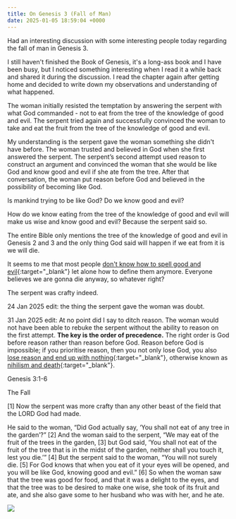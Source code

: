 ```yaml
---
title: On Genesis 3 (Fall of Man)
date: 2025-01-05 18:59:04 +0000
---
```


Had an interesting discussion with some interesting people today regarding the fall of man in Genesis 3.

I still haven't finished the Book of Genesis, it's a long-ass book and I have been busy, but I noticed something interesting when I read it a while back and shared it during the discussion. I read the chapter again after getting home and decided to write down my observations and understanding of what happened.

The woman initially resisted the temptation by answering the serpent with what God commanded - not to eat from the tree of the knowledge of good and evil. The serpent tried again and successfully convinced the woman to take and eat the fruit from the tree of the knowledge of good and evil.

My understanding is the serpent gave the woman something she didn't have before. The woman trusted and believed in God when she first answered the serpent. The serpent’s second attempt used reason to construct an argument and convinced the woman that she would be like God and know good and evil if she ate from the tree. After that conversation, the woman put reason before God and believed in the possibility of becoming like God.

Is mankind trying to be like God? Do we know good and evil?

How do we know eating from the tree of the knowledge of good and evil will make us wise and know good and evil? Because the serpent said so.

The entire Bible only mentions the tree of the knowledge of good and evil in Genesis 2 and 3 and the only thing God said will happen if we eat from it is we will die.

It seems to me that most people [don't know how to spell good and evil](../on-indifference/){:target="_blank"} let alone how to define them anymore. Everyone believes we are gonna die anyway, so whatever right?

The serpent was crafty indeed.

24 Jan 2025 edit: the thing the serpent gave the woman was doubt.

31 Jan 2025 edit: At no point did I say to ditch reason. The woman would not have been able to rebuke the serpent without the ability to reason on the first attempt. **The key is the order of precedence.** The right order is God before reason rather than reason before God. Reason before God is impossible; if you prioritise reason, then you not only lose God, you also [lose reason and end up with nothing](../on-faith-precedes-reason/){:target="_blank"}, otherwise known as [nihilism and death](../on-we-all-die/){:target="_blank"}.

Genesis 3:1-6

The Fall

[1] Now the serpent was more crafty than any other beast of the field that the LORD God had made.

He said to the woman, “Did God actually say, ‘You shall not eat of any tree in the garden’?” [2] And the woman said to the serpent, “We may eat of the fruit of the trees in the garden, [3] but God said, ‘You shall not eat of the fruit of the tree that is in the midst of the garden, neither shall you touch it, lest you die.’” [4] But the serpent said to the woman, “You will not surely die. [5] For God knows that when you eat of it your eyes will be opened, and you will be like God, knowing good and evil.” [6] So when the woman saw that the tree was good for food, and that it was a delight to the eyes, and that the tree was to be desired to make one wise, she took of its fruit and ate, and she also gave some to her husband who was with her, and he ate.

![](/JfMJFax8qvLnzDjn.jpg)
